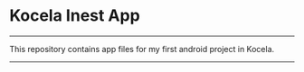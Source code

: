 # Kocela Inest App

---
This repository contains app files for my first android project in Kocela.

---
##
